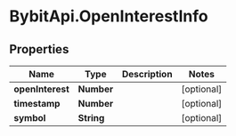 # BybitApi.OpenInterestInfo

## Properties
Name | Type | Description | Notes
------------ | ------------- | ------------- | -------------
**openInterest** | **Number** |  | [optional] 
**timestamp** | **Number** |  | [optional] 
**symbol** | **String** |  | [optional] 


